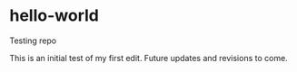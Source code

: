 # hello-world
Testing repo

This is an initial test of my first edit.
Future updates and revisions to come.
